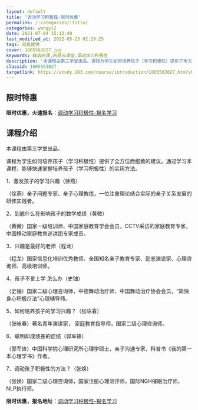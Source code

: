 ```yaml
---
layout: default
title: '调动学习积极性-限时优惠'
permalink: /:categories/:title/
categories: wangyi2
date: 2021-07-04 15:12:40
last_modified_at: 2022-05-23 02:29:25
tags: 网易提供
cover: 1005563027.jpg
keywords: 精选网课,网易云课堂,调动学习积极性
description: '本课程由第三学堂出品。课程为学生如何培养孩子（学习积极性）提供了全方位而细致的建议。通过学习本课程，能够快速掌握培养孩子'
classid: 1005563027
targetlink: https://study.163.com/course/introduction/1005563027.htm?share=1&shareId=1025206652&utm_campaign=share&utm_medium=iphoneShare&utm_source=&utm_u=1025206652
---
```


## 限时特惠

**限时优惠，火速报名**：[调动学习积极性-报名学习](https://study.163.com/course/introduction/1005563027.htm?share=1&shareId=1025206652&utm_campaign=share&utm_medium=iphoneShare&utm_source=&utm_u=1025206652)

## 课程介绍

本课程由第三学堂出品。

课程为学生如何培养孩子（学习积极性）提供了全方位而细致的建议。通过学习本课程，能够快速掌握培养孩子（学习积极性）的实用方法。



1、激发孩子的学习兴趣（徐燕）

（徐燕）亲子问题专家、亲子心理教练，一位注重理论结合实际的亲子关系发展的研修实践者。



2、到底什么在影响孩子的数学成绩（黄微）

（黄微）国家一级培训师、中国家庭教育学会会员，CCTV采访的家庭教育专家，中国移动家庭教育巡讲团专家成员。



3、兴趣是最好的老师（程龙）

（程龙）国家信息化培训优秀教师、全国知名亲子教育专家、励志演说家、心理咨询师、高级培训师。



4、孩子不爱上学 怎么办（史铀）

（史铀）国家二级心理咨询师，中德舞动治疗师，中国舞动治疗协会会员，“简快身心积极疗法”心理辅导师。



5、如何培养孩子的学习兴趣？（张咏春）

（张咏春）著名青年演讲家， 家庭教育指导师，国家二级心理咨询师。



6、聪明却成绩差的症结（郭军锋）

（郭军锋）中国科学院心理研究所心理学硕士，亲子沟通专家，科普书《我的第一本心理学书》作者。



7、调动孩子积极性的方法？（张焕）

（张焕）国家二级心理咨询师，国家注册心理测评师，国际NGH催眠治疗师，NLP执行师。

**限时优惠，报名地址**：[调动学习积极性-报名学习](https://study.163.com/course/introduction/1005563027.htm?share=1&shareId=1025206652&utm_campaign=share&utm_medium=iphoneShare&utm_source=&utm_u=1025206652)

